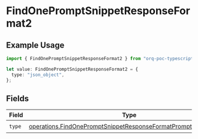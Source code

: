 # FindOnePromptSnippetResponseFormat2

## Example Usage

```typescript
import { FindOnePromptSnippetResponseFormat2 } from "orq-poc-typescript-multi-env-version/models/operations";

let value: FindOnePromptSnippetResponseFormat2 = {
  type: "json_object",
};
```

## Fields

| Field                                                                                                                                              | Type                                                                                                                                               | Required                                                                                                                                           | Description                                                                                                                                        |
| -------------------------------------------------------------------------------------------------------------------------------------------------- | -------------------------------------------------------------------------------------------------------------------------------------------------- | -------------------------------------------------------------------------------------------------------------------------------------------------- | -------------------------------------------------------------------------------------------------------------------------------------------------- |
| `type`                                                                                                                                             | [operations.FindOnePromptSnippetResponseFormatPromptSnippetsType](../../models/operations/findonepromptsnippetresponseformatpromptsnippetstype.md) | :heavy_check_mark:                                                                                                                                 | N/A                                                                                                                                                |